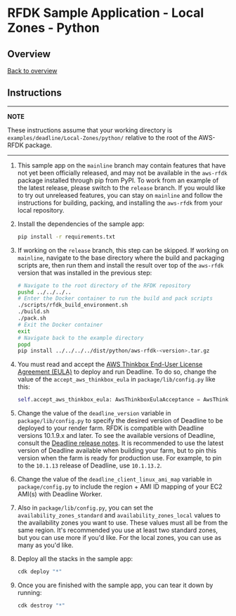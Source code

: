 # RFDK Sample Application - Local Zones - Python

## Overview
[Back to overview](../README.md)

## Instructions

---
**NOTE**

These instructions assume that your working directory is `examples/deadline/Local-Zones/python/` relative to the root of the AWS-RFDK package.

---

1.  This sample app on the `mainline` branch may contain features that have not yet been officially released, and may not be available in the `aws-rfdk` package installed through pip from PyPI. To work from an example of the latest release, please switch to the `release` branch. If you would like to try out unreleased features, you can stay on `mainline` and follow the instructions for building, packing, and installing the `aws-rfdk` from your local repository.

2.  Install the dependencies of the sample app:

    ```bash
    pip install -r requirements.txt
    ```

3.  If working on the `release` branch, this step can be skipped. If working on `mainline`, navigate to the base directory where the build and packaging scripts are, then run them and install the result over top of the `aws-rfdk` version that was installed in the previous step:
    ```bash
    # Navigate to the root directory of the RFDK repository
    pushd ../../../..
    # Enter the Docker container to run the build and pack scripts
    ./scripts/rfdk_build_environment.sh
    ./build.sh
    ./pack.sh
    # Exit the Docker container
    exit
    # Navigate back to the example directory
    popd
    pip install ../../../../dist/python/aws-rfdk-<version>.tar.gz
    ```

4.  You must read and accept the [AWS Thinkbox End-User License Agreement (EULA)](https://www.awsthinkbox.com/end-user-license-agreement) to deploy and run Deadline. To do so, change the value of the `accept_aws_thinkbox_eula` in `package/lib/config.py` like this:

    ```py
    self.accept_aws_thinkbox_eula: AwsThinkboxEulaAcceptance = AwsThinkboxEulaAcceptance.USER_ACCEPTS_AWS_THINKBOX_EULA
    ```

5. Change the value of the `deadline_version` variable in `package/lib/config.py` to specify the desired version of Deadline to be deployed to your render farm. RFDK is compatible with Deadline versions 10.1.9.x and later. To see the available versions of Deadline, consult the [Deadline release notes](https://docs.thinkboxsoftware.com/products/deadline/10.1/1_User%20Manual/manual/release-notes.html). It is recommended to use the latest version of Deadline available when building your farm, but to pin this version when the farm is ready for production use. For example, to pin to the `10.1.13` release of Deadline, use `10.1.13.2`.

6. Change the value of the `deadline_client_linux_ami_map` variable in `package/config.py` to include the region + AMI ID mapping of your EC2 AMI(s) with Deadline Worker.

7. Also in `package/lib/config.py`, you can set the `availability_zones_standard` and `availability_zones_local` values to the availability zones you want to use. These values must all be from the same region. It's recommended you use at least two standard zones, but you can use more if you'd like. For the local zones, you can use as many as you'd like.

8. Deploy all the stacks in the sample app:

    ```bash
    cdk deploy "*"
    ```

9. Once you are finished with the sample app, you can tear it down by running:

    ```bash
    cdk destroy "*"
    ```